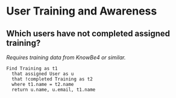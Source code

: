 # User Training and Awareness

## Which users have not completed assigned training?

_Requires training data from KnowBe4 or similar._

```j1ql
Find Training as t1
  that assigned User as u
  that !completed Training as t2
  where t1.name = t2.name
  return u.name, u.email, t1.name
```
